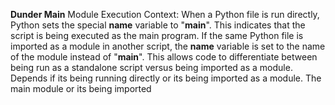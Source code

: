 __Dunder Main__
Module Execution Context:
	When a Python file is run directly, Python sets the special __name__ variable to "__main__". This indicates that the script is being executed as the main program.
	If the same Python file is imported as a module in another script, the __name__ variable is set to the name of the module instead of "__main__". This allows code to differentiate between being run as a standalone script versus being imported as a module.
Depends if its being running directly or its being  imported as a module.
The main module or its being imported
<!-- if __name__ == '__main__' -->


